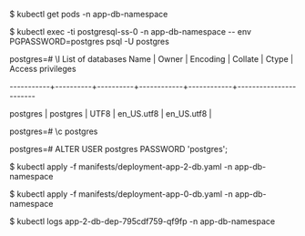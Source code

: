 $ kubectl get pods -n app-db-namespace

$ kubectl exec -ti postgresql-ss-0 -n app-db-namespace -- env PGPASSWORD=postgres psql -U postgres

postgres=# \l
                                 List of databases
   Name    |  Owner   | Encoding |  Collate   |   Ctype    |   Access privileges  

-----------+----------+----------+------------+------------+-----------------------

 
 postgres  | postgres | UTF8     | en_US.utf8 | en_US.utf8 | 


postgres=# \c postgres
 
postgres=# ALTER USER postgres PASSWORD 'postgres';

$ kubectl apply -f manifests/deployment-app-2-db.yaml -n app-db-namespace

$ kubectl apply -f manifests/deployment-app-0-db.yaml -n app-db-namespace

$ kubectl logs app-2-db-dep-795cdf759-qf9fp -n app-db-namespace
